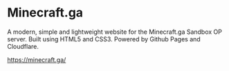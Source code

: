 Minecraft.ga
===========
A modern, simple and lightweight website for the Minecraft.ga Sandbox OP server. Built using HTML5 and CSS3. Powered by Github Pages and Cloudflare.

https://minecraft.ga/
